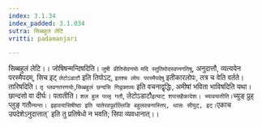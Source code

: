```yaml
---
index: 3.1.34
index_padded: 3.1.034
sutra: सिब्बहुलं लेटि
vritti: padamanjari

---
```

सिब्बहुलं लेटि।। जोषिषन्मन्दिषदिति। `जुषी प्रीतिसेवनयोः` `मदि स्तुतिमोदस्वप्नगतिषु`, अनुदात्तौ, व्यत्ययेन परस्मैपदम्, सिच इट् `लेटोऽडाटौ` इति तिपोऽट्, `इतश्च लोपः परस्मैपदेषु` इतीकारलोपः, तत्र च वेति वर्तते। तारिषदिति। `तृ प्लवनतरणयोः`,`सिब्बहुलं छन्दसि णिद्वक्तव्यः` इति वचनाद्वृद्धिः, अमीषां भविता भाविषदिति यथा। छान्दसो वा दीर्घः। पतातीति। `शल हुल पत्लृ गतौ`, लेटोऽडाटौ` इत्याट् शपासहैकादेशः। च्यावयातीति। `च्युङ् प्रुह् प्लुङ् गतौ` ण्यन्तः। इहावयासिषीष्ठा इति यातेरवपूर्वाल्लिङि बहुलवचनास्तिप्, थासः सीयुट्, इट्। `एकाच उपदेशेऽनुदात्तात्` इति तु प्रतिषेधो न भवति; सिपा व्यवधानात्।।
